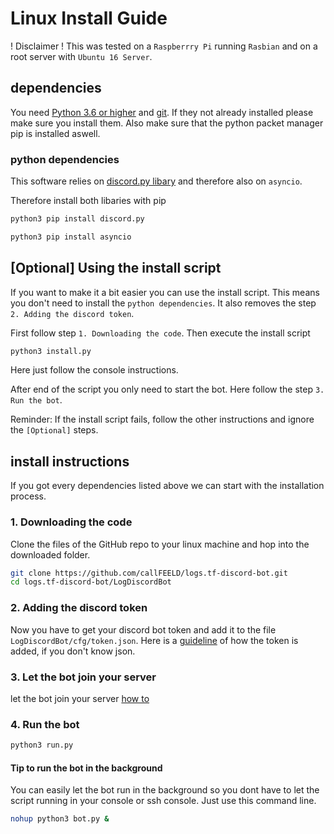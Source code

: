 # Linux Install Guide

! Disclaimer ! This was tested on a `Raspberrry Pi` running `Rasbian` and on a root server with `Ubuntu 16 Server`.

## dependencies
You need [Python 3.6 or higher](https://www.python.org/) and [git](https://git-scm.com/). If they not already installed please make sure you install them. Also make sure that the python packet manager pip is installed aswell. 

### python dependencies
This software relies on [discord.py libary](https://github.com/Rapptz/discord.py) and therefore also on `asyncio`.

Therefore install both libaries with pip
```bash
python3 pip install discord.py
```
```bash
python3 pip install asyncio
```

## [Optional] Using the install script
If you want to make it a bit easier you can use the install script.
This means you don't need to install the `python dependencies`. It also removes the step `2. Adding the discord token`.


First follow step `1. Downloading the code`. Then execute the install script
```bash
python3 install.py
```
Here just follow the console instructions.

After end of the script you only need to start the bot. Here follow the step `3. Run the bot`.

Reminder: If the install script fails, follow the other instructions and ignore the `[Optional]` steps.


## install instructions
If you got every dependencies listed above we can start with the installation process.

### 1. Downloading the code
Clone the files of the GitHub repo to your linux machine and hop into the downloaded folder.
```bash
git clone https://github.com/callFEELD/logs.tf-discord-bot.git
cd logs.tf-discord-bot/LogDiscordBot
```

### 2. Adding the discord token
Now you have to get your discord bot token and add it to the file `LogDiscordBot/cfg/token.json`. Here is a [guideline](https://github.com/callFEELD/logs.tf-discord-bot/wiki/insert-the-token-to-the-token.json-file) of how the token is added, if you don't know json.


### 3. Let the bot join your server
let the bot join your server [how to]( https://github.com/callFEELD/logs.tf-discord-bot/wiki/Let-the-Discord-Bot-join-your-server)


### 4. Run the bot
```bash
python3 run.py
```

#### Tip to run the bot in the background
You can easily let the bot run in the background so you dont have to let the script running in your console or ssh console. Just use this command line.
```bash
nohup python3 bot.py &
```